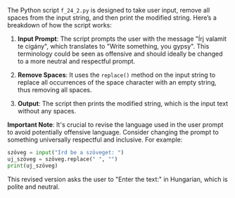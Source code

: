 The Python script `f_24_2.py` is designed to take user input, remove all spaces from the input string, and then print the modified string. Here’s a breakdown of how the script works:

1. **Input Prompt**: The script prompts the user with the message "Írj valamit te cigány", which translates to "Write something, you gypsy". This terminology could be seen as offensive and should ideally be changed to a more neutral and respectful prompt.

2. **Remove Spaces**: It uses the `replace()` method on the input string to replace all occurrences of the space character with an empty string, thus removing all spaces.

3. **Output**: The script then prints the modified string, which is the input text without any spaces.

**Important Note**: It's crucial to revise the language used in the user prompt to avoid potentially offensive language. Consider changing the prompt to something universally respectful and inclusive. For example:

```python
szöveg = input("Írd be a szöveget: ")
uj_szöveg = szöveg.replace(" ", "")
print(uj_szöveg)
```

This revised version asks the user to "Enter the text:" in Hungarian, which is polite and neutral.
